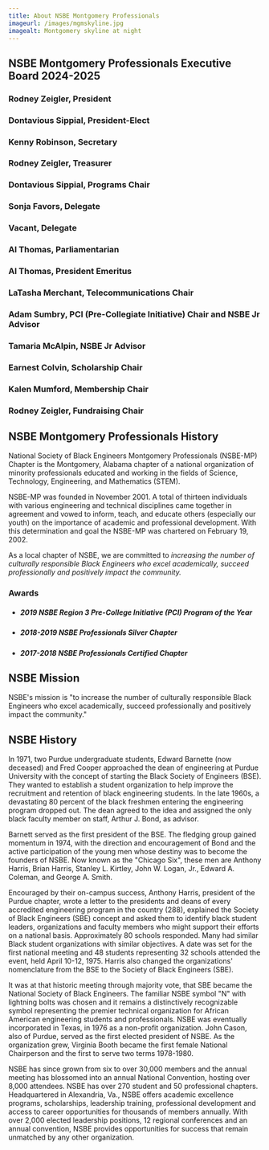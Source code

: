```yaml
---
title: About NSBE Montgomery Professionals
imageurl: /images/mgmskyline.jpg
imagealt: Montgomery skyline at night
---
```


## NSBE Montgomery Professionals Executive Board 2024-2025

### Rodney Zeigler, President

### Dontavious Sippial, President-Elect

### Kenny Robinson, Secretary

### Rodney Zeigler, Treasurer

### Dontavious Sippial, Programs Chair

### Sonja Favors, Delegate

### **Vacant**, Delegate

### Al Thomas, Parliamentarian

### Al Thomas, President Emeritus

### LaTasha Merchant, Telecommunications Chair

### Adam Sumbry, PCI (Pre-Collegiate Initiative) Chair and NSBE Jr Advisor

### Tamaria McAlpin, NSBE Jr Advisor

### Earnest Colvin, Scholarship Chair

### Kalen Mumford, Membership Chair

### Rodney Zeigler, Fundraising Chair


## NSBE Montgomery Professionals History

National Society of Black Engineers Montgomery Professionals (NSBE-MP) Chapter is the Montgomery, Alabama
chapter of a national organization of minority professionals educated and working in the fields of 
Science, Technology, Engineering, and Mathematics (STEM).

NSBE-MP was founded in November 2001. A total of thirteen individuals with various engineering and technical 
disciplines came together in agreement and vowed to inform, teach, and educate others (especially our youth) 
on the importance of academic and professional development. With this determination and goal the NSBE-MP was 
chartered on February 19, 2002.

As a local chapter of NSBE, we are committed to *increasing the number of culturally responsible Black*
*Engineers who excel academically, succeed professionally and positively impact the community.*

### Awards

* ##### 2019 NSBE Region 3 Pre-College Initiative (PCI) Program of the Year
* ##### 2018-2019 NSBE Professionals Silver Chapter
* ##### 2017-2018 NSBE Professionals Certified Chapter

## NSBE Mission

NSBE's mission is "to increase the number of culturally responsible Black Engineers who excel academically, 
succeed professionally and positively impact the community."

## NSBE History

In 1971, two Purdue undergraduate students, Edward Barnette (now deceased) and Fred Cooper approached the dean of 
engineering at Purdue University with the concept of starting the Black Society of Engineers (BSE). They wanted 
to establish a student organization to help improve the recruitment and retention of black engineering students. 
In the late 1960s, a devastating 80 percent of the black freshmen entering the engineering program dropped out. 
The dean agreed to the idea and assigned the only black faculty member on staff, Arthur J. Bond, as advisor.

Barnett served as the first president of the BSE. The fledging group gained momentum in 1974, with the direction 
and encouragement of Bond and the active participation of the young men whose destiny was to become the founders 
of NSBE. Now known as the "Chicago Six", these men are Anthony Harris, Brian Harris, Stanley L. Kirtley, 
John W. Logan, Jr., Edward A. Coleman, and George A. Smith.

Encouraged by their on-campus success, Anthony Harris, president of the Purdue chapter, wrote a letter to the presidents 
and deans of every accredited engineering program in the country (288), explained the Society of Black Engineers 
(SBE) concept and asked them to identify black student leaders, organizations and faculty members who might support 
their efforts on a national basis. Approximately 80 schools responded. Many had similar Black student organizations 
with similar objectives. A date was set for the first national meeting and 48 students representing 32 schools attended 
the event, held April 10-12, 1975. Harris also changed the organizations' nomenclature from the BSE to the Society 
of Black Engineers (SBE).

It was at that historic meeting through majority vote, that SBE became the National Society of Black Engineers. 
The familiar NSBE symbol "N" with lightning bolts was chosen and it remains a distinctively recognizable symbol 
representing the premier technical organization for African American engineering students and professionals. NSBE 
was eventually incorporated in Texas, in 1976 as a non-profit organization. John Cason, also of Purdue, served as 
the first elected president of NSBE. As the organization grew, Virginia Booth became the first female National Chairperson 
and the first to serve two terms 1978-1980.

NSBE has since grown from six to over 30,000 members and the annual meeting has blossomed into an annual National 
Convention, hosting over 8,000 attendees. NSBE has over 270 student and 50 professional chapters. Headquartered in Alexandria, 
Va., NSBE offers academic excellence programs, scholarships, leadership training, professional development and access 
to career opportunities for thousands of members annually. With over 2,000 elected leadership positions, 12 regional 
conferences and an annual convention, NSBE provides opportunities for success that remain unmatched by any other 
organization.

